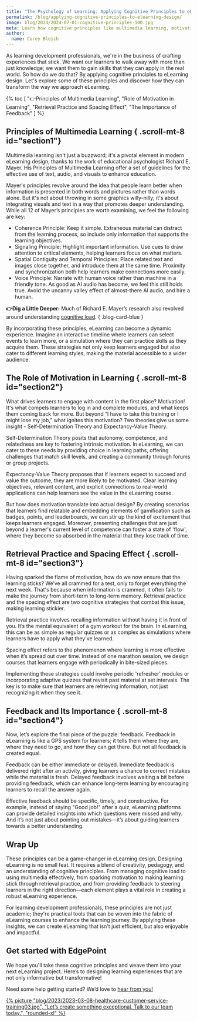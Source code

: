 ```yaml
---
title: "The Psychology of Learning: Applying Cognitive Principles to eLearning Design"
permalink: /blog/applying-cognitive-principles-to-elearning-design/
image: blog/2024/2024-07-01-cognitive-principles-100.jpg
meta: Learn how cognitive principles like multimedia learning, motivation, retrieval practice, and feedback can transform eLearning design. Enhance learner engagement and retention with these expert tips.
author:
  name: Corey Bleich
---
```


As learning development professionals, we're in the business of crafting experiences that stick. We want our learners to walk away with more than just knowledge; we want them to gain skills that they can apply in the real world. So how do we do that? By applying cognitive principles to eLearning design. Let's explore some of these principles and discover how they can transform the way we approach eLearning.

{% toc [
  "👉Principles of Multimedia Learning",
  "Role of Motivation in Learning",
  "Retrieval Practice and Spacing Effect",
  "The Importance of Feedback"
] %}

## Principles of Multimedia Learning { .scroll-mt-8 id="section1"}

Multimedia learning isn't just a buzzword; it's a pivotal element in modern eLearning design, thanks to the work of educational psychologist Richard E. Mayer. His Principles of Multimedia Learning offer a set of guidelines for the effective use of text, audio, and visuals to enhance education.

Mayer's principles revolve around the idea that people learn better when information is presented in both words and pictures rather than words alone. But it's not about throwing in some graphics willy-nilly; it's about integrating visuals and text in a way that promotes deeper understanding. While all 12 of Mayer’s principles are worth examining, we feel the following are key:
* Coherence Principle: Keep it simple. Extraneous material can distract from the learning process, so include only information that supports the learning objectives.
* Signaling Principle: Highlight important information. Use cues to draw attention to critical elements, helping learners focus on what matters.
* Spatial Contiguity and Temporal Principles: Place related text and images close together, and introduce them at the same time. Proximity and synchronization both help learners make connections more easily. 
* Voice Principle: Narrate with human voice rather than machine in a friendly tone. As good as AI audio has become, we feel this still holds true. Avoid the uncanny valley effect of almost-there AI audio, and hire a human.

**👉Dig a Little Deeper:** Much of Richard E. Mayer’s research also revolved around understanding [cognitive load](/blog/cognitive-load-theory-2022/).
{ .blog-card-blue }

By incorporating these principles, eLearning can become a dynamic experience. Imagine an interactive timeline where learners can select events to learn more, or a simulation where they can practice skills as they acquire them. These strategies not only keep learners engaged but also cater to different learning styles, making the material accessible to a wider audience.

## The Role of Motivation in Learning { .scroll-mt-8 id="section2"}
What drives learners to engage with content in the first place? Motivation! It's what compels learners to log in and complete modules, and what keeps them coming back for more. But beyond “I have to take this training or I might lose my job,” what ignites this motivation? Two theories give us some insight - Self-Determination Theory and Expectancy-Value Theory.

Self-Determination Theory posits that autonomy, competence, and relatedness are key to fostering intrinsic motivation. In eLearning, we can cater to these needs by providing choice in learning paths, offering challenges that match skill levels, and creating a community through forums or group projects.

Expectancy-Value Theory proposes that if learners expect to succeed and value the outcome, they are more likely to be motivated. Clear learning objectives, relevant content, and explicit connections to real-world applications can help learners see the value in the eLearning course.

But how does motivation translate into actual design? By creating scenarios that learners find relatable and embedding elements of gamification such as badges, points, and leaderboards, we can stir up the kind of excitement that keeps learners engaged. Moreover, presenting challenges that are just beyond a learner's current level of competence can foster a state of 'flow', where they become so absorbed in the material that they lose track of time.

## Retrieval Practice and Spacing Effect { .scroll-mt-8 id="section3"}
Having sparked the flame of motivation, how do we now ensure that the learning sticks? We’ve all crammed for a test, only to forget everything the next week. That's because when information is crammed, it often fails to make the journey from short-term to long-term memory. Retrieval practice and the spacing effect are two cognitive strategies that combat this issue, making learning stickier.

Retrieval practice involves recalling information without having it in front of you. It’s the mental equivalent of a gym workout for the brain. In eLearning, this can be as simple as regular quizzes or as complex as simulations where learners have to apply what they've learned.

Spacing effect refers to the phenomenon where learning is more effective when it’s spread out over time. Instead of one marathon session, we design courses that learners engage with periodically in bite-sized pieces.

Implementing these strategies could involve periodic 'refresher' modules or incorporating adaptive quizzes that revisit past material at set intervals. The key is to make sure that learners are retrieving information, not just recognizing it when they see it.

## Feedback and Its Importance { .scroll-mt-8 id="section4"}
Now, let’s explore the final piece of the puzzle: feedback. Feedback in eLearning is like a GPS system for learners; it tells them where they are, where they need to go, and how they can get there. But not all feedback is created equal.

Feedback can be either immediate or delayed. Immediate feedback is delivered right after an activity, giving learners a chance to correct mistakes while the material is fresh. Delayed feedback involves waiting a bit before providing feedback, which can enhance long-term learning by encouraging learners to recall the answer again.

Effective feedback should be specific, timely, and constructive. For example, instead of saying "Good job!" after a quiz, eLearning platforms can provide detailed insights into which questions were missed and why. And it’s not just about pointing out mistakes—it’s about guiding learners towards a better understanding.

## Wrap Up
These principles can be a game-changer in eLearning design. Designing eLearning is no small feat. It requires a blend of creativity, pedagogy, and an understanding of cognitive principles. From managing cognitive load to using multimedia effectively, from sparking motivation to making learning stick through retrieval practice, and from providing feedback to steering learners in the right direction—each element plays a vital role in creating a robust eLearning experience.

For learning development professionals, these principles are not just academic; they're practical tools that can be woven into the fabric of eLearning courses to enhance the learning journey. By applying these insights, we can create eLearning that isn't just efficient, but also enjoyable and impactful.

## Get started with EdgePoint
We hope you'll take these cognitive principles and weave them into your next eLearning project. Here’s to designing learning experiences that are not only informative but transformative!

Need some help getting started? We’d love to [hear from you!](/form/demo/#contact) 

[{% picture "blog/2023/2023-03-08-healthcare-customer-service-training03.jpg", "Let’s create something exceptional. Talk to our team today.", "rounded-xl" %}](/form/demo/#contact)